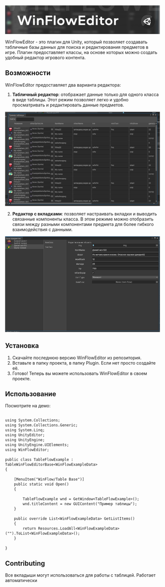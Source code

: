 
![img_2.png](info/img_2.png)

WinFlowEditor - это плагин для Unity, который позволяет создавать табличные базы данных для поиска и редактирования предметов в игре. Плагин предоставляет классы, на основе которых можно создать удобный редактор игрового контента.


 
## Возможности

WinFlowEditor предоставляет два варианта редактора:

1. **Табличный редактор**: отображает данные только для одного класса в виде таблицы. Этот режим позволяет легко и удобно просматривать и редактировать данные предметов.

![Табличный редактор](info/img_1.png)


2. **Редактор с вкладками**: позволяет настраивать вкладки и выводить связанные компоненты класса. В этом режиме можно отобразить связи между разными компонентами предмета для более гибкого взаимодействия с данными.
 
![Редактор с вкладками](info/img.png)

## Установка

1. Скачайте последнюю версию WinFlowEditor из репозитория.
2. Вставьте в папку проекта, в папку Plugin. Если нет просто создайте её.
3. Готово! Теперь вы можете использовать WinFlowEditor в своем проекте.

## Использование

Посмотрите на демо:
````

using System.Collections;
using System.Collections.Generic;
using System.Linq;
using UnityEditor;
using UnityEngine;
using UnityEngine.UIElements;
using WinFlowEditor;

public class TableFlowExample : TableWinFlowEditorBase<WinFlowExampleData>
{

    [MenuItem("WinFlow/Table Base")]
    public static void Open()
    {

        TableFlowExample wnd = GetWindow<TableFlowExample>();
        wnd.titleContent = new GUIContent("Пример таблицы");
    }

    public override List<WinFlowExampleData> GetListItems()
    {
        return Resources.LoadAll<WinFlowExampleData>("").ToList<WinFlowExampleData>();
    }

}

````

## Contributing

Все вкладыши могут использоваться для работы с таблицей. Работает автоматически
